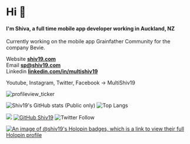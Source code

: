 <!--
**shiv19/shiv19** is a ✨ _special_ ✨ repository because its `README.md` (this file) appears on your GitHub profile.

Here are some ideas to get you started:

- 🔭 I’m currently working on ...
- 🌱 I’m currently learning ...
- 👯 I’m looking to collaborate on ...
- 🤔 I’m looking for help with ...
- 💬 Ask me about ...
- 📫 How to reach me: ...
- 😄 Pronouns: ...
- ⚡ Fun fact: ...
-->

<h1 align="left">Hi 👋</h1>
<h4 align="left">I'm Shiva, a full time mobile app developer working in Auckland, NZ</h4>

Currently working on the mobile app Grainfather Community for the company Bevie.

Website **[shiv19.com](https://shiv19.com/)**<br>
Email **[sp@shiv19.com](mailto:sp@shiv19.com)**<br>
Linkedin **[linkedin.com/in/multishiv19](https://linkedin.com/in/multishiv19)**<br>

Youtube, Instagram, Twitter, Facebook -> MultiShiv19
<br>
<p align="left"> <img src="https://komarev.com/ghpvc/?username=multishiv19" alt="profileview_ticker" /> </p>

![Shiv19's GitHub stats (Public only)](https://github-readme-stats.vercel.app/api?username=shiv19)
![Top Langs](https://github-readme-stats.vercel.app/api/top-langs/?username=shiv19&layout=compact)

![](https://hit.yhype.me/github/profile?user_id=9407019)
[![GitHub Shiv19](https://img.shields.io/github/followers/shiv19?label=follow&style=social)](https://github.com/shiv19)
![Twitter Follow](https://img.shields.io/twitter/follow/multishiv19?style=social)

[![An image of @shiv19's Holopin badges, which is a link to view their full Holopin profile](https://holopin.me/shiv19)](https://holopin.io/@shiv19)

